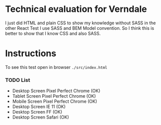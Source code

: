 # Technical evaluation for Verndale
I just did HTML and plain CSS to show my knowledge without SASS in the other React Test I use SASS and BEM Model convention. So I think this is better to show that I know CSS and also SASS.

# Instructions
To see this test open in browser `./src/index.html`

### TODO List
- Desktop Screen Pixel Perfect Chrome (OK)
- Tablet Screen Pixel Perfect Chrome (OK)
- Mobile Screen Pixel Perfect Chrome (OK)
- Desktop Screen IE 11 (OK)
- Desktop Screen FF (OK)
- Desktop Screen Safari (OK)

